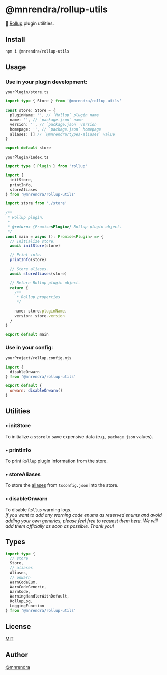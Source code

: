# @mnrendra/rollup-utils
🍣 [Rollup](https://rollupjs.org/) plugin utilities.

## Install
```bash
npm i @mnrendra/rollup-utils
```

## Usage

### Use in your plugin development:

`yourPlugin/store.ts`
```typescript
import type { Store } from '@mnrendra/rollup-utils'

const store: Store = {
  pluginName: '', // `Rollup` plugin name
  name: '', // `package.json` name
  version: '', // `package.json` version
  homepage: '', // `package.json` homepage
  aliases: [] // `@mnrendra/types-aliases` value
}

export default store
```

`yourPlugin/index.ts`
```typescript
import type { Plugin } from 'rollup'

import {
  initStore,
  printInfo,
  storeAliases
} from '@mnrendra/rollup-utils'

import store from './store'

/**
 * Rollup plugin.
 *
 * @returns {Promise<Plugin>} Rollup plugin object.
 */
const main = async (): Promise<Plugin> => {
  // Initialize store.
  await initStore(store)

  // Print info.
  printInfo(store)

  // Store aliases.
  await storeAliases(store)

  // Return Rollup plugin object.
  return {
    /**
     * Rollup properties
     */

    name: store.pluginName,
    version: store.version
  }
}

export default main
```

### Use in your config:

`yourProject/rollup.config.mjs`
```javascript
import {
  disableOnwarn
} from '@mnrendra/rollup-utils'

export default {
  onwarn: disableOnwarn()
}
```

## Utilities

### • initStore
To initialize a `store` to save expensive data (e.g., `package.json` values).

### • printInfo
To print `Rollup` plugin information from the store.

### • storeAliases
To store the [aliases](https://www.npmjs.com/package/@mnrendra/types-aliases) from `tsconfig.json` into the store.

### • disableOnwarn
To disable `Rollup` warning logs.<BR/>
<I>
If you want to add any warning code enums as reserved enums and avoid adding your own generics, please feel free to request them [here](https://github.com/mnrendra/rollup-utils/issues). We will add them officially as soon as possible. Thank you!
</i>

## Types
```typescript
import type {
  // store
  Store,
  // aliases
  Aliases,
  // onwarn
  WarnCodeEum,
  WarnCodeGeneric,
  WarnCode,
  WarningHandlerWithDefault,
  RollupLog,
  LoggingFunction
} from '@mnrendra/rollup-utils'
```

## License
[MIT](https://github.com/mnrendra/rollup-utils/blob/HEAD/LICENSE)

## Author
[@mnrendra](https://github.com/mnrendra)
